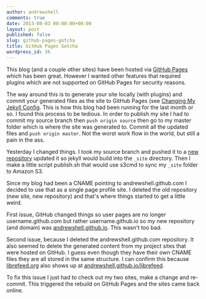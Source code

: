 ```yaml
---
author: andrewshell
comments: true
date: 2013-08-03 00:00:00+00:00
layout: post
published: false
slug: github-pages-gotcha
title: GitHub Pages Gotcha
wordpress_id: 36
---
```


This blog (and a couple other sites) have been hosted via [GitHub Pages](http://pages.github.com/) which has been great.  However I wanted other features that required plugins which are not supported on GitHub Pages for security reasons.

The way around this is to generate your site locally (with plugins) and commit your generated files as the site to GitHub Pages (see [Changing My Jekyll Config](/changing-jekyll-config/).  This is how this blog had been running for the last month or so.  I found this process to be tedious.  In order to publish my site I had to commit my source branch then `push origin source` then go to my master folder which is where the site was generated to.  Commit all the updated files and `push origin master`.  Not the worst work flow in the world, but still a pain in the ass.

Yesterday I changed things.  I took my source branch and pushed it to a [new repository](https://github.com/andrewshell/blog.andrewshell.org) updated it so jekyll would build into the `_site` directory.  Then I make a little script publish.sh that would use s3cmd to sync my `_site` folder to Amazon S3.


Since my blog had been a CNAME pointing to andrewshell.github.com I decided to use that as a single page profile site.  I deleted the old repository (new site, new repository) and that's where things started to get a little weird.

First issue, GitHub changed things so user pages are no longer username.github.com but rather username.github.io so my new repository (and domain) was [andrewshell.github.io](http://andrewshell.github.io/).  This wasn't too bad.

Second issue, because I deleted the andrewshell.github.com repository.  It also seemed to delete the generated content from my project sites that were hosted on GitHub.  I guess even though they have their own CNAME files they are all stored in the same structure.  I can confirm this because [librefeed.org](http://www.librefeed.org) also shows up at [andrewshell.github.io/librefeed](http://andrewshell.github.io/librefeed/).

To fix this issue I just had to check out my two sites, make a change and re-commit.  This triggered the rebuild on GitHub Pages and the sites came back online.

